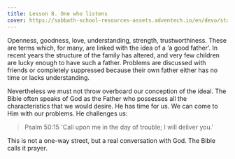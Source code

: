 ```yaml
---
title: Lesson 8. One who listens
cover: https://sabbath-school-resources-assets.adventech.io/en/devo/start-into-life/08-one-who-listens/7s41679483267575.jpg
---
```


Openness, goodness, love, understanding, strength, trustworthiness. These are terms which, for many, are linked with the idea of a ‘a good father’. In recent years the structure of the family has altered, and very few children are lucky enough to have such a father. Problems are discussed with friends or completely suppressed because their own father either has no time or lacks understanding.

Nevertheless we must not throw overboard our conception of the ideal. The Bible often speaks of God as the Father who possesses all the characteristics that we would desire. He has time for us. We can come to Him with our problems. He challenges us:

> <callout>Psalm 50:15</callout>
> 'Call upon me in the day of trouble; I will deliver you.'

This is not a one-­way street, but a real conversation with God. The Bible calls it prayer.